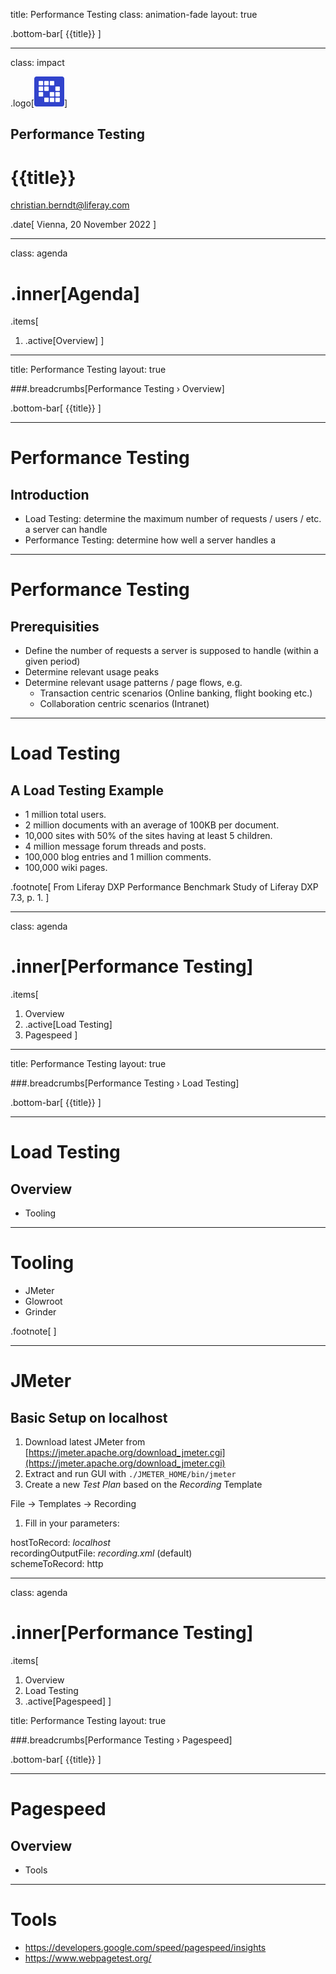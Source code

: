 title: Performance Testing 
class: animation-fade
layout: true

.bottom-bar[
  {{title}}
]

---
class: impact

.logo[<img src="images/liferay-waffle.svg">]

## Performance Testing 

# {{title}}

christian.berndt@liferay.com

.date[
  Vienna, 20 November 2022
]

---

class: agenda

# .inner[Agenda]

.items[
1. .active[Overview]
]

---

title: Performance Testing 
layout: true

###.breadcrumbs[Performance Testing › Overview]

.bottom-bar[
  {{title}}
]

---

# Performance Testing

## Introduction

* Load Testing: determine the maximum number of requests / users / etc. a server can handle
* Performance Testing: determine how well a server handles a  

---

# Performance Testing

## Prerequisities

* Define the number of requests a server is supposed to handle (within a given period)
* Determine relevant usage peaks 
* Determine relevant usage patterns / page flows, e.g.
  * Transaction centric scenarios (Online banking, flight booking etc.)
  * Collaboration centric scenarios (Intranet)

---

# Load Testing

## A Load Testing Example

* 1 million total users.
* 2 million documents with an average of 100KB per document.
* 10,000 sites with 50% of the sites having at least 5 children.
* 4 million message forum threads and posts.
* 100,000 blog entries and 1 million comments.
* 100,000 wiki pages. 

.footnote[
  From Liferay DXP Performance Benchmark Study of Liferay DXP 7.3, p. 1.
]

---



class: agenda

# .inner[Performance Testing]

.items[
1. Overview
1. .active[Load Testing] 
1. Pagespeed
]

---

title: Performance Testing
layout: true

###.breadcrumbs[Performance Testing › Load Testing]

.bottom-bar[
  {{title}}
]

---

# Load Testing 

## Overview

* Tooling

---

# Tooling

* JMeter
* Glowroot
* Grinder

.footnote[
]

---

# JMeter

## Basic Setup on localhost

1. Download latest JMeter from [https://jmeter.apache.org/download_jmeter.cgi](https://jmeter.apache.org/download_jmeter.cgi)
1. Extract and run GUI with `./JMETER_HOME/bin/jmeter`
1. Create a new *Test Plan* based on the *Recording* Template

  File → Templates → Recording

1. Fill in your parameters:

  hostToRecord: *localhost*</br>
  recordingOutputFile: *recording.xml* (default)</br>
  schemeToRecord: http

---

class: agenda

# .inner[Performance Testing]

.items[
1. Overview
1. Load Testing
1. .active[Pagespeed]
]

title: Performance Testing
layout: true

###.breadcrumbs[Performance Testing › Pagespeed]

.bottom-bar[
  {{title}}
]

---

# Pagespeed 

## Overview

* Tools

---

# Tools

* https://developers.google.com/speed/pagespeed/insights
* https://www.webpagetest.org/ 

